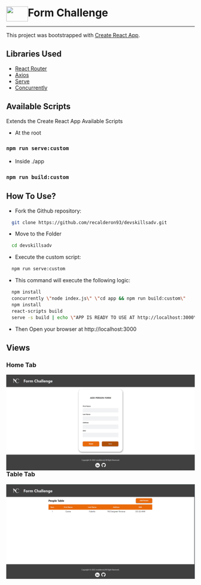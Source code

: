 # <img align="left" width="57.63" height="40" src="https://newcombin.com/wp-content/themes/newcombin/assets/img/nc-footer.png">  Form Challenge 
---
This project was bootstrapped with [Create React App](https://github.com/facebook/create-react-app).

## Libraries Used
- [React Router](https://reactrouter.com/)
- [Axios](https://axios-http.com/docs/intro)
- [Serve](https://github.com/vercel/serve#readme)
- [Concurrently](https://github.com/open-cli-tools/concurrently#readme)

## Available Scripts

Extends the Create React App Available Scripts

- At the root
### `npm run serve:custom`
- Inside ./app
### `npm run build:custom`

## How To Use?
- Fork the Github repository:

```bash
  git clone https://github.com/recalderon93/devskillsadv.git
```

- Move to the Folder

```bash
  cd devskillsadv
```

- Execute the custom script:

```bash 
  npm run serve:custom
```

- This command will execute the following logic:

```bash
  npm install
  concurrently \"node index.js\" \"cd app && npm run build:custom\"
  npm install
  react-scripts build
  serve -s build | echo \"APP IS READY TO USE AT http://localhost:3000\"
```

- Then Open your browser at http://localhost:3000

## Views
### Home Tab
<img align="left" width="800"  src="./assets/home-tab.png">

<br />
<br />

### Table Tab
<img align="left" width="800"  src="./assets/table-tab.png">



